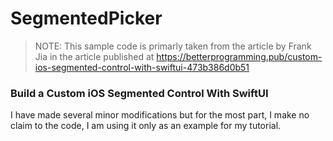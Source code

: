 # SegmentedPicker

 > NOTE:  This sample code is primarly taken from the article by Frank Jia in the article
 published at https://betterprogramming.pub/custom-ios-segmented-control-with-swiftui-473b386d0b51
 ### Build a Custom iOS Segmented Control With SwiftUI
 I have made several minor modifications but for the most part,
 I make no claim to the code, I am using it only as an example for my tutorial.
 
 
